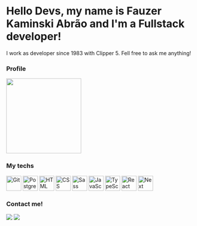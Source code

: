 # Hello Devs, my name is Fauzer Kaminski Abrão and I'm a Fullstack developer!   
I work as developer since 1983 with Clipper 5. Fell free to ask me anything!  
### Profile
  <img src="https://github-readme-stats.vercel.app/api?username=Fauzerka&show_icons=true&theme=buefy&include_all_commits=true&count_private=true" height=200em />

### My techs
  <img alt="Git" src="https://cdn.jsdelivr.net/gh/devicons/devicon/icons/git/git-original.svg" width=40 height=40 /> <img alt="PostgreSQL" src="https://cdn.jsdelivr.net/gh/devicons/devicon/icons/postgresql/postgresql-original.svg" width=40 height=40 /> <img alt="HTML" src="https://cdn.jsdelivr.net/gh/devicons/devicon/icons/html5/html5-original.svg" width=40 height=40 /> <img alt="CSS" src="https://cdn.jsdelivr.net/gh/devicons/devicon/icons/css3/css3-original.svg" width=40 height=40 /> <img alt="Sass" src="https://cdn.jsdelivr.net/gh/devicons/devicon/icons/sass/sass-original.svg" width=40 height=40 /> <img alt="JavaScript" src="https://cdn.jsdelivr.net/gh/devicons/devicon/icons/javascript/javascript-original.svg" width=40 height=40 /> <img alt="TypeScript" src="https://cdn.jsdelivr.net/gh/devicons/devicon/icons/nodejs/nodejs-original.svg" width=40 height=40 /> <img alt="React" src="https://cdn.jsdelivr.net/gh/devicons/devicon/icons/react/react-original.svg" width=40 height=40 /> <img alt="Next" src="https://cdn.jsdelivr.net/gh/devicons/devicon/icons/nextjs/nextjs-original.svg" width=40 height=40 />

### Contact me!
  <a href="mailto:fauzera@hotmail.com"><img src="https://img.shields.io/badge/Gmail-D14836?style=for-the-badge&logo=gmail&logoColor=white" target="_blank"></a> <a href="https://www.linkedin.com/in/fauzerka" target="_blank"><img src="https://img.shields.io/badge/-LinkedIn-%230077B5?style=for-the-badge&logo=linkedin&logoColor=white" target="_blank"></a>
